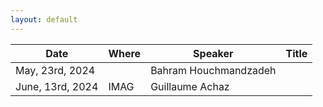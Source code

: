 ```yaml
---
layout: default
---
```




| Date  | Where  | Speaker  | Title  |
|---|---|---|---|
| May, 23rd, 2024   |   | Bahram Houchmandzadeh |   |
| June, 13rd, 2024   | IMAG   | Guillaume Achaz  |   |
